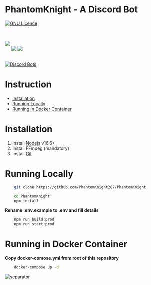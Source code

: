 <div>

# PhantomKnight - A Discord Bot

[![GNU Licence](https://img.shields.io/badge/license-GPLv3-blue.svg?style=flat-square)](https://www.gnu.org/licenses/gpl-3.0.en.html)

<br/>
<br/>
<img style="margin-bottom:1rem" src="https://img.shields.io/badge/TypeScript-007ACC?style=for-the-badge&logo=typescript&logoColor=white">
<img src="https://img.shields.io/badge/Node.js-339933?style=for-the-badge&logo=nodedotjs&logoColor=white">
<img src="https://img.shields.io/badge/next.js-000000?style=for-the-badge&logo=nextdotjs&logoColor=white"></img>
<br/>
<br/>

[![Discord Bots](https://top.gg/api/widget/838686966387965992.svg)](https://top.gg/bot/838686966387965992)

# Instruction

-   [Installation](#installation)
-   [Running Locally](#running-locally)
-   [Running in Docker Container](#running-in-docker-container)

# Installation

1.  Install [Nodejs](https://nodejs.org) v16.6+
2.  Install FFmpeg (mandatory)
3.  Install [Git](https://git-scm.com/downloads)

# Running Locally

```bash
    git clone https://github.com/PhantomKnight287/PhantomKnight
```

```bash
    cd PhantomKnight
    npm install
```

**Rename .env.example to .env and fill details**

```bash
    npm run build:prod
    npm run start:prod
```

# Running in Docker Container

**Copy docker-comose.yml from root of this repository**

```bash
    docker-compose up -d
```


![separator](https://user-images.githubusercontent.com/73097560/115834477-dbab4500-a447-11eb-908a-139a6edaec5c.gif)

</div>
